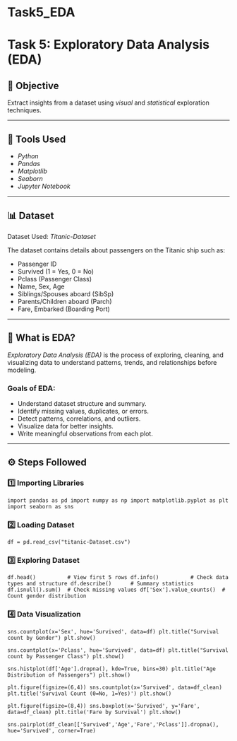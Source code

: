 # Task5_EDA
# Task 5: Exploratory Data Analysis (EDA)

## 🎯 Objective
Extract insights from a dataset using *visual* and *statistical* exploration techniques.

---

## 🧰 Tools Used
- *Python*
- *Pandas*
- *Matplotlib*
- *Seaborn*
- *Jupyter Notebook*

---

## 📊 Dataset
Dataset Used: *Titanic-Dataset*  

The dataset contains details about passengers on the Titanic ship such as:
- Passenger ID  
- Survived (1 = Yes, 0 = No)  
- Pclass (Passenger Class)  
- Name, Sex, Age  
- Siblings/Spouses aboard (SibSp)  
- Parents/Children aboard (Parch)  
- Fare, Embarked (Boarding Port)

---

## 🧠 What is EDA?
*Exploratory Data Analysis (EDA)* is the process of exploring, cleaning, and visualizing data to understand patterns, trends, and relationships before modeling.

### Goals of EDA:
- Understand dataset structure and summary.
- Identify missing values, duplicates, or errors.
- Detect patterns, correlations, and outliers.
- Visualize data for better insights.
- Write meaningful observations from each plot.

---

## ⚙️ Steps Followed

### 1️⃣ Importing Libraries

`import pandas as pd
import numpy as np
import matplotlib.pyplot as plt
import seaborn as sns`

### 2️⃣ Loading Dataset

`df = pd.read_csv("titanic-Dataset.csv")`

### 3️⃣ Exploring Dataset

`df.head()          # View first 5 rows
df.info()          # Check data types and structure
df.describe()      # Summary statistics
df.isnull().sum()  # Check missing values
df['Sex'].value_counts()  # Count gender distribution`

### 4️⃣ Data Visualization

`sns.countplot(x='Sex', hue='Survived', data=df)
plt.title("Survival count by Gender")
plt.show()`

`sns.countplot(x='Pclass', hue='Survived', data=df)
plt.title("Survival count by Passenger Class")
plt.show()`

`sns.histplot(df['Age'].dropna(), kde=True, bins=30)
plt.title("Age Distribution of Passengers")
plt.show()`

`plt.figure(figsize=(6,4))
sns.countplot(x='Survived', data=df_clean)
plt.title('Survival Count (0=No, 1=Yes)')
plt.show()`

`plt.figure(figsize=(8,4))
sns.boxplot(x='Survived', y='Fare', data=df_clean)
plt.title('Fare by Survival')
plt.show()`

`sns.pairplot(df_clean[['Survived','Age','Fare','Pclass']].dropna(), hue='Survived', corner=True)`
